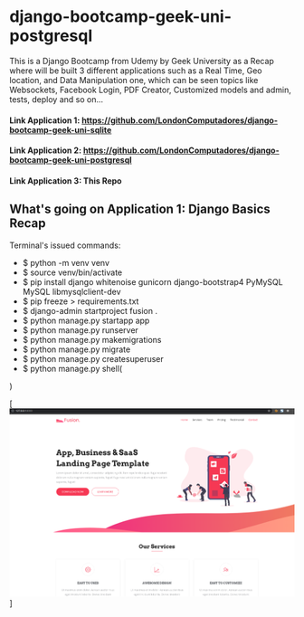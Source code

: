 # django-bootcamp-geek-uni-postgresql

This is a Django Bootcamp from Udemy by Geek University as a Recap where will be built 3 different applications such as a Real Time, Geo location, and Data Manipulation one, which can be seen topics like Websockets, Facebook Login, PDF Creator, Customized models and admin, tests, deploy and so on...


#### Link Application 1: https://github.com/LondonComputadores/django-bootcamp-geek-uni-sqlite

#### Link Application 2: https://github.com/LondonComputadores/django-bootcamp-geek-uni-postgresql

#### Link Application 3: This Repo


## What's going on Application 1: Django Basics Recap

Terminal's issued commands:

- $ python -m venv venv
- $ source venv/bin/activate
- $ pip install django whitenoise gunicorn django-bootstrap4 PyMySQL
MySQL libmysqlclient-dev
- $ pip freeze > requirements.txt
- $ django-admin startproject fusion .
- $ python manage.py startapp app
- $ python manage.py runserver
- $ python manage.py makemigrations
- $ python manage.py migrate
- $ python manage.py createsuperuser
- $ python manage.py shell(

)

[<img src="FusionScreenshot.png">]